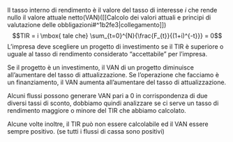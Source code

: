 Il tasso interno di rendimento è il valore del tasso di interesse $i$ che rende nullo il valore attuale netto(VAN)([[Calcolo dei valori attuali e principi di valutazione delle obbligazioni#^1b2fe3|collegamento]])
$$TIR = i \mbox{ tale che} \sum_{t=0}^{N}{\frac{F_{t}}{(1+i)^{-t}}} = 0$$
L’impresa deve scegliere un progetto di investimento se il TIR è superiore o uguale al tasso di rendimento considerato “accettabile” per l’impresa.

Se il progetto è un investimento, il VAN di un progetto diminuisce all’aumentare del tasso di attualizzazione.
Se l’operazione che facciamo è un finanziamento, il VAN aumenta all’aumentare del tasso di attualizzazione.

Alcuni flussi possono generare VAN pari a 0 in corrispondenza di due diversi tassi di sconto, dobbiamo quindi analizzare se ci serve un tasso di rendimento maggiore o minore del TIR che abbiamo calcolato.

Alcune volte inoltre, il TIR può non essere calcolabile ed il VAN essere sempre positivo. (se tutti i flussi di cassa sono positivi)
